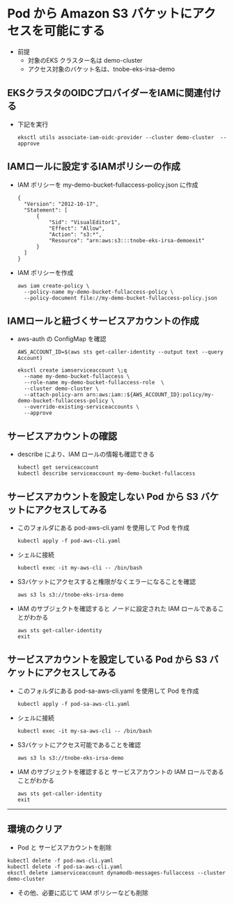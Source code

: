 # Pod から Amazon S3 バケットにアクセスを可能にする

* 前提
  - 対象のEKS クラスター名は demo-cluster 
  - アクセス対象のバケット名は、tnobe-eks-irsa-demo 

## EKSクラスタのOIDCプロバイダーをIAMに関連付ける
  * 下記を実行
    ```
    eksctl utils associate-iam-oidc-provider --cluster demo-cluster  --approve
    ```

## IAMロールに設定するIAMポリシーの作成

* IAM ポリシーを my-demo-bucket-fullaccess-policy.json に作成 
  ```
  {
    "Version": "2012-10-17",
    "Statement": [
        {
            "Sid": "VisualEditor1",
            "Effect": "Allow",
            "Action": "s3:*",
            "Resource": "arn:aws:s3:::tnobe-eks-irsa-demoexit"
        }
    ]
  }
  ```

* IAM ポリシーを作成
  ```
  aws iam create-policy \
    --policy-name my-demo-bucket-fullaccess-policy \
    --policy-document file://my-demo-bucket-fullaccess-policy.json
  ```

## IAMロールと紐づくサービスアカウントの作成

* aws-auth の ConfigMap を確認
  ```
  AWS_ACCOUNT_ID=$(aws sts get-caller-identity --output text --query Account)

  eksctl create iamserviceaccount \;q
    --name my-demo-bucket-fullaccess \
    --role-name my-demo-bucket-fullaccess-role  \
    --cluster demo-cluster \
    --attach-policy-arn arn:aws:iam::${AWS_ACCOUNT_ID}:policy/my-demo-bucket-fullaccess-policy \
    --override-existing-serviceaccounts \
    --approve
  ```

## サービスアカウントの確認
   * describe により、IAM ロールの情報も確認できる
     ```
     kubectl get serviceaccount
     kubectl describe serviceaccount my-demo-bucket-fullaccess
     ```

## サービスアカウントを設定しない Pod から S3 バケットにアクセスしてみる
* このフォルダにある pod-aws-cli.yaml を使用して Pod を作成
  ```
  kubectl apply -f pod-aws-cli.yaml
  ```
* シェルに接続
  ```
  kubectl exec -it my-aws-cli -- /bin/bash
  ```
* S3バケットにアクセスすると権限がなくエラーになることを確認
  ```
  aws s3 ls s3://tnobe-eks-irsa-demo
  ```
* IAM のサブジェクトを確認すると ノードに設定された IAM ロールであることがわかる
  ```
  aws sts get-caller-identity
  exit
  ```

## サービスアカウントを設定している Pod から S3 バケットにアクセスしてみる
* このフォルダにある pod-sa-aws-cli.yaml を使用して Pod を作成
  ```
  kubectl apply -f pod-sa-aws-cli.yaml
  ```
* シェルに接続
  ```
  kubectl exec -it my-sa-aws-cli -- /bin/bash
  ```
* S3バケットにアクセス可能であることを確認
  ```
  aws s3 ls s3://tnobe-eks-irsa-demo
  ```
* IAM のサブジェクトを確認すると サービスアカウントの IAM ロールであることがわかる
  ```
  aws sts get-caller-identity
  exit
  ```

---

## 環境のクリア
  * Pod と サービスアカウントを削除
  ```
  kubectl delete -f pod-aws-cli.yaml
  kubectl delete -f pod-sa-aws-cli.yaml
  eksctl delete iamserviceaccount dynamodb-messages-fullaccess --cluster demo-cluster
  ```
 * その他、必要に応じて IAM ポリシーなども削除
